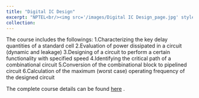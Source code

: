 ```yaml
---
title: "Digital IC Design"
excerpt: "NPTEL<br/><img src='/images/Digital IC Design_page.jpg' style='width: 400px;'>"
collection: 
---
```


The course includes the followings: 
1.Characterizing the key delay quantities of a standard cell 
2.Evaluation of power dissipated in a circuit (dynamic and leakage)
3.Designing of a circuit to perform a certain functionality with specified speed
4.Identifying the critical path of a combinational circuit
5.Conversion of the combinational block to pipelined circuit
6.Calculation of the maximum (worst case) operating frequency of the designed circuit


The complete course details can be found [here](https://onlinecourses.nptel.ac.in/noc24_ee43/preview) .
